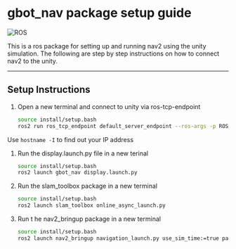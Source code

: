 # gbot_nav package setup guide

![ROS](https://img.shields.io/badge/ros2-humble-blue)

This is a ros package for setting up and running nav2 using the unity simulation. The following are step by step instructions on how to connect nav2 to the unity.

---

## Setup Instructions
1. Open a new terminal and connect to unity via ros-tcp-endpoint

    ```bash
	source install/setup.bash
    ros2 run ros_tcp_endpoint default_server_endpoint --ros-args -p ROS_IP:=<your IP address>
	```
Use `hostname -I` to find out your IP address

1. Run the display.launch.py file in a new terinal

    ```bash
	source install/setup.bash
    ros2 launch gbot_nav display.launch.py
	```

1. Run the slam_toolbox package in a new terminal

    ```bash
	source install/setup.bash
    ros2 launch slam_toolbox online_async_launch.py
	```

1. Run t he nav2_bringup package in a new terminal

    ```bash
	source install/setup.bash
    ros2 launch nav2_bringup navigation_launch.py use_sim_time:=true params_file:=$HOME/ros2_ws/src/gbot_nav/config/nav2_params.yaml

	```
    